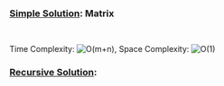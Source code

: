 ### [Simple Solution](/Graph/Matrix/basic_sol.py): Matrix

```python
  
```

Time Complexity: ![O(m+n)](<https://latex.codecogs.com/svg.image?\inline&space;O(m+n)>), Space Complexity: ![O(1)](<https://latex.codecogs.com/svg.image?\inline&space;O(1)>)

### [Recursive Solution](/LinkedList/MergeTwoSortedLists/recursive_sol.py):


